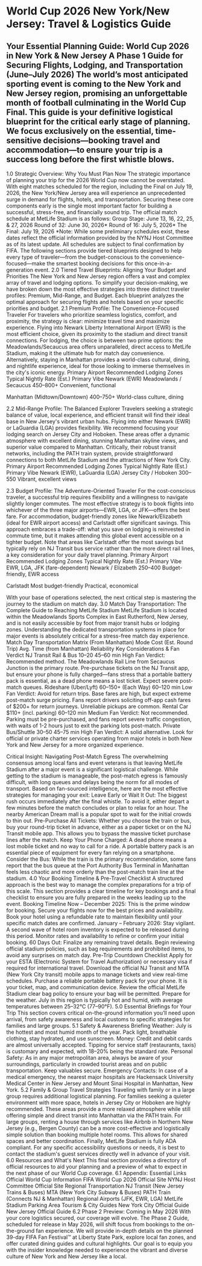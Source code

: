 # World Cup 2026 New York/New Jersey: Travel & Logistics Guide

Your Essential Planning Guide: World Cup 2026 in New York & New Jersey
A Phase 1 Guide for Securing Flights, Lodging, and Transportation (June–July 2026)
The world’s most anticipated sporting event is coming to the New York and New Jersey region, promising an unforgettable month of football culminating in the World Cup Final. This guide is your definitive logistical blueprint for the critical early stage of planning. We focus exclusively on the essential, time-sensitive decisions—booking travel and accommodation—to ensure your trip is a success long before the first whistle blows.
--------------------------------------------------------------------------------
1.0 Strategic Overview: Why You Must Plan Now
The strategic importance of planning your trip for the 2026 World Cup now cannot be overstated. With eight matches scheduled for the region, including the Final on July 19, 2026, the New York/New Jersey area will experience an unprecedented surge in demand for flights, hotels, and transportation. Securing these core components early is the single most important factor for building a successful, stress-free, and financially sound trip.
The official match schedule at MetLife Stadium is as follows:
Group Stage: June 13, 16, 22, 25, & 27, 2026
Round of 32: June 30, 2026*
Round of 16: July 5, 2026*
The Final: July 19, 2026
*Note: While some preliminary schedules exist, these dates reflect the official information provided by the NYNJ Host Committee as of its latest update. All schedules are subject to final confirmation by FIFA.
The following sections provide tiered blueprints designed to help every type of traveler—from the budget-conscious to the convenience-focused—make the smartest booking decisions for this once-in-a-generation event.
2.0 Tiered Travel Blueprints: Aligning Your Budget and Priorities
The New York and New Jersey region offers a vast and complex array of travel and lodging options. To simplify your decision-making, we have broken down the most effective strategies into three distinct traveler profiles: Premium, Mid-Range, and Budget. Each blueprint analyzes the optimal approach for securing flights and hotels based on your specific priorities and budget.
2.1 Premium Profile: The Convenience-Focused Traveler
For travelers who prioritize seamless logistics, comfort, and proximity, the strategy is clear: minimize travel time and maximize experience. Flying into Newark Liberty International Airport (EWR) is the most efficient choice, given its proximity to the stadium and direct transit connections. For lodging, the choice is between two prime options: the Meadowlands/Secaucus area offers unparalleled, direct access to MetLife Stadium, making it the ultimate hub for match day convenience. Alternatively, staying in Manhattan provides a world-class cultural, dining, and nightlife experience, ideal for those looking to immerse themselves in the city's iconic energy.
Primary Airport
Recommended Lodging Zones
Typical Nightly Rate (Est.)
Primary Vibe
Newark (EWR)
Meadowlands / Secaucus
450–800+
Convenient, functional


Manhattan (Midtown/Downtown)
400–750+
World-class culture, dining

2.2 Mid-Range Profile: The Balanced Explorer
Travelers seeking a strategic balance of value, local experience, and efficient transit will find their ideal base in New Jersey's vibrant urban hubs. Flying into either Newark (EWR) or LaGuardia (LGA) provides flexibility. We recommend focusing your lodging search on Jersey City and Hoboken. These areas offer a dynamic atmosphere with excellent dining, stunning Manhattan skyline views, and superior value compared to Manhattan. Critically, their robust transit networks, including the PATH train system, provide straightforward connections to both MetLife Stadium and the attractions of New York City.
Primary Airport
Recommended Lodging Zones
Typical Nightly Rate (Est.)
Primary Vibe
Newark (EWR), LaGuardia (LGA)
Jersey City / Hoboken
300–550
Vibrant, excellent views

2.3 Budget Profile: The Adventure-Oriented Traveler
For the cost-conscious traveler, a successful trip requires flexibility and a willingness to navigate slightly longer commutes. The most effective strategy is to book flights into whichever of the three major airports—EWR, LGA, or JFK—offers the best fare. For accommodation, budget-friendly zones like Newark/Elizabeth (ideal for EWR airport access) and Carlstadt offer significant savings. This approach embraces a trade-off: what you save on lodging is reinvested in commute time, but it makes attending this global event accessible on a tighter budget. Note that areas like Carlstadt offer the most savings but typically rely on NJ Transit bus service rather than the more direct rail lines, a key consideration for your daily travel planning.
Primary Airport
Recommended Lodging Zones
Typical Nightly Rate (Est.)
Primary Vibe
EWR, LGA, JFK (fare-dependent)
Newark / Elizabeth
250–400
Budget-friendly, EWR access


Carlstadt
Most budget-friendly
Practical, economical

With your base of operations selected, the next critical step is mastering the journey to the stadium on match day.
3.0 Match Day Transportation: The Complete Guide to Reaching MetLife Stadium
MetLife Stadium is located within the Meadowlands Sports Complex in East Rutherford, New Jersey, and is not easily accessible by foot from major transit hubs or lodging zones. Understanding the dedicated transportation systems in place for major events is absolutely critical for a stress-free match day experience.
Match Day Transportation Matrix (From Manhattan)
Mode
Cost (Est. Round Trip)
Avg. Time (from Manhattan)
Reliability
Key Considerations & Fan Verdict
NJ Transit Rail & Bus
10–20
45–60 min
High
Fan Verdict: Recommended method. The Meadowlands Rail Line from Secaucus Junction is the primary route. Pre-purchase tickets on the NJ Transit app, but ensure your phone is fully charged—fans stress that a portable battery pack is essential, as a dead phone means a lost ticket. Expect severe post-match queues.
Rideshare (Uber/Lyft)
60–150+ (Each Way)
60–120 min
Low
Fan Verdict: Avoid for return trips. Base fares are high, but expect extreme post-match surge pricing. Fans report drivers soliciting off-app cash fares of $200+ for return journeys. Unreliable pickups are common.
Rental Car
$110+ (incl. parking)
60–120 min
Medium
Fan Verdict: Not recommended. Parking must be pre-purchased, and fans report severe traffic congestion, with waits of 1-2 hours just to exit the parking lots post-match.
Private Bus/Shuttle
30–50
45–75 min
High
Fan Verdict: A solid alternative. Look for official or private charter services operating from major hotels in both New York and New Jersey for a more organized experience.

Critical Insight: Navigating Post-Match Egress
The overwhelming consensus among local fans and event veterans is that leaving MetLife Stadium after a major event is a significant logistical challenge. While getting to the stadium is manageable, the post-match egress is famously difficult, with long queues and delays being the norm for all modes of transport.
Based on fan-sourced intelligence, here are the most effective strategies for managing your exit:
Leave Early or Wait It Out: The biggest rush occurs immediately after the final whistle. To avoid it, either depart a few minutes before the match concludes or plan to relax for an hour. The nearby American Dream mall is a popular spot to wait for the initial crowds to thin out.
Pre-Purchase All Tickets: Whether you choose the train or bus, buy your round-trip ticket in advance, either as a paper ticket or on the NJ Transit mobile app. This allows you to bypass the massive ticket purchase lines after the match.
Keep Your Phone Charged: A dead phone means a lost mobile ticket and no way to call for a ride. A portable battery pack is an essential piece of equipment for every fan relying on a smartphone.
Consider the Bus: While the train is the primary recommendation, some fans report that the bus queue at the Port Authority Bus Terminal in Manhattan feels less chaotic and more orderly than the post-match train line at the stadium.
4.0 Your Booking Timeline & Pre-Travel Checklist
A structured approach is the best way to manage the complex preparations for a trip of this scale. This section provides a clear timeline for key bookings and a final checklist to ensure you are fully prepared in the weeks leading up to the event.
Booking Timeline
Now – December 2025: This is the prime window for booking. Secure your flights now for the best prices and availability. Book your hotel using a refundable rate to maintain flexibility until your specific match dates are confirmed.
January – February 2026: Stay vigilant. A second wave of hotel room inventory is expected to be released during this period. Monitor rates and availability to refine or confirm your initial booking.
60 Days Out: Finalize any remaining travel details. Begin reviewing official stadium policies, such as bag requirements and prohibited items, to avoid any surprises on match day.
Pre-Trip Countdown Checklist
Apply for your ESTA (Electronic System for Travel Authorization) or necessary visa if required for international travel.
Download the official NJ Transit and MTA (New York City transit) mobile apps to manage tickets and view real-time schedules.
Purchase a reliable portable battery pack for your phone. It is your ticket, map, and communication device.
Review the official MetLife Stadium clear bag policy to ensure your bag will be permitted.
Prepare for the weather. July in this region is typically hot and humid, with average temperatures between 25–32°C (77–90°F).
5.0 Essential Briefings for Your Trip
This section covers critical on-the-ground information you’ll need upon arrival, from safety awareness and local customs to specific strategies for families and large groups.
5.1 Safety & Awareness Briefing
Weather: July is the hottest and most humid month of the year. Pack light, breathable clothing, stay hydrated, and use sunscreen.
Money: Credit and debit cards are almost universally accepted. Tipping for service staff (restaurants, taxis) is customary and expected, with 18–20% being the standard rate.
Personal Safety: As in any major metropolitan area, always be aware of your surroundings, particularly in crowded tourist areas and on public transportation. Keep valuables secure.
Emergency Contacts: In case of a medical emergency, the nearest major hospitals are Hackensack University Medical Center in New Jersey and Mount Sinai Hospital in Manhattan, New York.
5.2 Family & Group Travel Strategies
Traveling with family or in a large group requires additional logistical planning. For families seeking a quieter environment with more space, hotels in Jersey City or Hoboken are highly recommended. These areas provide a more relaxed atmosphere while still offering simple and direct transit into Manhattan via the PATH train.
For large groups, renting a house through services like Airbnb in Northern New Jersey (e.g., Bergen County) can be a more cost-effective and logistically simple solution than booking multiple hotel rooms. This allows for shared spaces and better coordination.
Finally, MetLife Stadium is fully ADA compliant. For any specific accessibility questions or needs, it is best to contact the stadium's guest services directly well in advance of your visit.
6.0 Resources and What's Next
This final section provides a directory of official resources to aid your planning and a preview of what to expect in the next phase of our World Cup coverage.
6.1 Appendix: Essential Links
Official World Cup Information
FIFA World Cup 2026 Official Site
NYNJ Host Committee Official Site
Regional Transportation
NJ Transit (New Jersey Trains & Buses)
MTA (New York City Subway & Buses)
PATH Train (Connects NJ & Manhattan)
Regional Airports (JFK, EWR, LGA)
MetLife Stadium Parking
Area Tourism & City Guides
New York City Official Guide
New Jersey Official Guide
6.2 Phase 2 Preview: Coming in May 2026
With your core logistics secured, our coverage will evolve. The Phase 2 Guide, scheduled for release in May 2026, will shift focus from bookings to the on-the-ground fan experience. We will provide in-depth details on the planned 39-day FIFA Fan Festival™ at Liberty State Park, explore local fan zones, and offer curated dining guides and cultural highlights. Our goal is to equip you with the insider knowledge needed to experience the vibrant and diverse culture of New York and New Jersey like a local.

